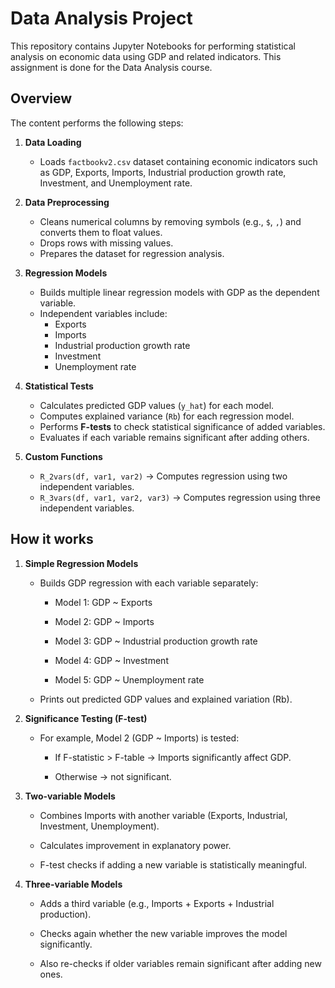 # Data Analysis Project

This repository contains Jupyter Notebooks for performing statistical analysis on economic data using GDP and related indicators. This assignment is done for the Data Analysis course.

## Overview

The content performs the following steps:

1. **Data Loading**  
   - Loads `factbookv2.csv` dataset containing economic indicators such as GDP, Exports, Imports, Industrial production growth rate, Investment, and Unemployment rate.

2. **Data Preprocessing**  
   - Cleans numerical columns by removing symbols (e.g., `$`, `,`) and converts them to float values.  
   - Drops rows with missing values.  
   - Prepares the dataset for regression analysis.

3. **Regression Models**  
   - Builds multiple linear regression models with GDP as the dependent variable.  
   - Independent variables include:
     - Exports  
     - Imports  
     - Industrial production growth rate  
     - Investment  
     - Unemployment rate

4. **Statistical Tests**  
   - Calculates predicted GDP values (`y_hat`) for each model.  
   - Computes explained variance (`Rb`) for each regression model.  
   - Performs **F-tests** to check statistical significance of added variables.  
   - Evaluates if each variable remains significant after adding others.

5. **Custom Functions**  
   - `R_2vars(df, var1, var2)` → Computes regression using two independent variables.  
   - `R_3vars(df, var1, var2, var3)` → Computes regression using three independent variables.

## How it works

1. **Simple Regression Models**

   - Builds GDP regression with each variable separately:

      - Model 1: GDP ~ Exports

      - Model 2: GDP ~ Imports

      - Model 3: GDP ~ Industrial production growth rate

      - Model 4: GDP ~ Investment

      - Model 5: GDP ~ Unemployment rate

   - Prints out predicted GDP values and explained variation (Rb).

2. **Significance Testing (F-test)**

   - For example, Model 2 (GDP ~ Imports) is tested:

      - If F-statistic > F-table → Imports significantly affect GDP.

      - Otherwise → not significant.

3. **Two-variable Models**

   - Combines Imports with another variable (Exports, Industrial, Investment, Unemployment).

   - Calculates improvement in explanatory power.

   - F-test checks if adding a new variable is statistically meaningful.

4. **Three-variable Models**

   - Adds a third variable (e.g., Imports + Exports + Industrial production).

   - Checks again whether the new variable improves the model significantly.

   - Also re-checks if older variables remain significant after adding new ones.
